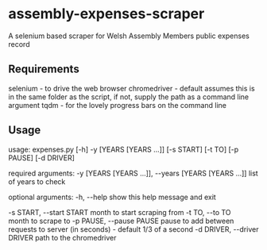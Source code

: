 # assembly-expenses-scraper
A selenium based scraper for Welsh Assembly Members public expenses record

## Requirements

selenium - to drive the web browser
chromedriver - default assumes this is in the same folder as the script, if not, supply the path as a command line argument
tqdm - for the lovely progress bars on the command line

## Usage

usage: expenses.py [-h] -y [YEARS [YEARS ...]] [-s START] [-t TO] [-p PAUSE]
                   [-d DRIVER]

required arguments:
-y [YEARS [YEARS ...]], --years [YEARS [YEARS ...]]
                      list of years to check

optional arguments:
  -h, --help            show this help message and exit

  -s START, --start START
                        month to start scraping from
  -t TO, --to TO        
                        month to scrape to
  -p PAUSE, --pause PAUSE
                        pause to add between requests to server (in seconds) -
                        default 1/3 of a second
  -d DRIVER, --driver DRIVER
                        path to the chromedriver
